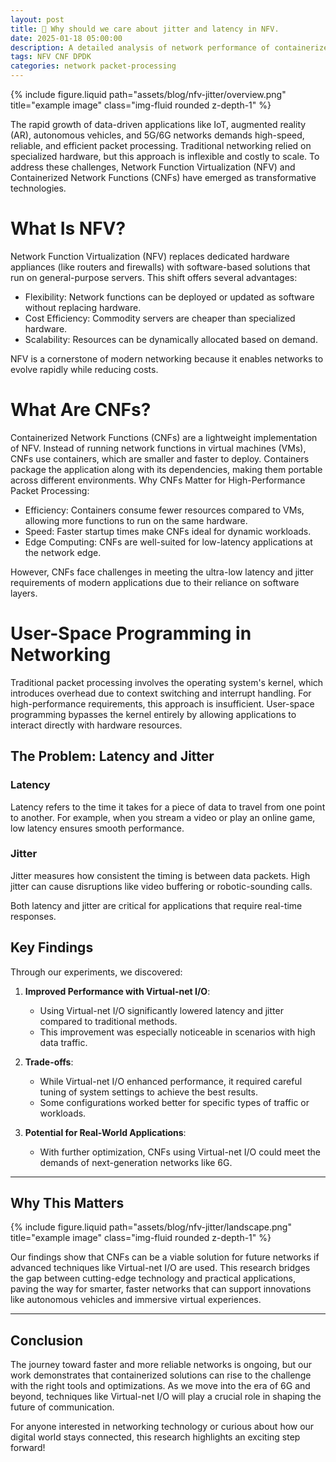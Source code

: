 ```yaml
---
layout: post
title: 📡 Why should we care about jitter and latency in NFV.
date: 2025-01-18 05:00:00
description: A detailed analysis of network performance of containerized networking function Vs. baremetal networking function.
tags: NFV CNF DPDK
categories: network packet-processing
---
```


<div class="row justify-content-sm-center">
    <div class="col-sm-7 mt-3 mt-md-0">
        {% include figure.liquid path="assets/blog/nfv-jitter/overview.png" title="example image" class="img-fluid rounded z-depth-1" %}
    </div>
</div>

The rapid growth of data-driven applications like IoT, augmented reality (AR), autonomous vehicles, and 5G/6G networks demands high-speed, reliable, and efficient packet processing. Traditional networking relied on specialized hardware, but this approach is inflexible and costly to scale. To address these challenges, Network Function Virtualization (NFV) and Containerized Network Functions (CNFs) have emerged as transformative technologies.

# What Is NFV?

Network Function Virtualization (NFV) replaces dedicated hardware appliances (like routers and firewalls) with software-based solutions that run on general-purpose servers. This shift offers several advantages:

- Flexibility: Network functions can be deployed or updated as software without replacing hardware.
- Cost Efficiency: Commodity servers are cheaper than specialized hardware.
- Scalability: Resources can be dynamically allocated based on demand.

NFV is a cornerstone of modern networking because it enables networks to evolve rapidly while reducing costs.

# What Are CNFs?

Containerized Network Functions (CNFs) are a lightweight implementation of NFV. Instead of running network functions in virtual machines (VMs), CNFs use containers, which are smaller and faster to deploy. Containers package the application along with its dependencies, making them portable across different environments.
Why CNFs Matter for High-Performance Packet Processing:

- Efficiency: Containers consume fewer resources compared to VMs, allowing more functions to run on the same hardware.
- Speed: Faster startup times make CNFs ideal for dynamic workloads.
- Edge Computing: CNFs are well-suited for low-latency applications at the network edge.

However, CNFs face challenges in meeting the ultra-low latency and jitter requirements of modern applications due to their reliance on software layers.

# User-Space Programming in Networking

Traditional packet processing involves the operating system's kernel, which introduces overhead due to context switching and interrupt handling. For high-performance requirements, this approach is insufficient. User-space programming bypasses the kernel entirely by allowing applications to interact directly with hardware resources.

## The Problem: Latency and Jitter

### Latency

Latency refers to the time it takes for a piece of data to travel from one point to another. For example, when you stream a video or play an online game, low latency ensures smooth performance.

### Jitter

Jitter measures how consistent the timing is between data packets. High jitter can cause disruptions like video buffering or robotic-sounding calls.

Both latency and jitter are critical for applications that require real-time responses.

## Key Findings

Through our experiments, we discovered:

1. **Improved Performance with Virtual-net I/O**:

   - Using Virtual-net I/O significantly lowered latency and jitter compared to traditional methods.
   - This improvement was especially noticeable in scenarios with high data traffic.

2. **Trade-offs**:

   - While Virtual-net I/O enhanced performance, it required careful tuning of system settings to achieve the best results.
   - Some configurations worked better for specific types of traffic or workloads.

3. **Potential for Real-World Applications**:
   - With further optimization, CNFs using Virtual-net I/O could meet the demands of next-generation networks like 6G.

---

## Why This Matters

<div class="row justify-content-sm-center">
    <div class="col-sm-12 mt-3 mt-md-0">
        {% include figure.liquid path="assets/blog/nfv-jitter/landscape.png" title="example image" class="img-fluid rounded z-depth-1" %}
    </div>
</div>

Our findings show that CNFs can be a viable solution for future networks if advanced techniques like Virtual-net I/O are used. This research bridges the gap between cutting-edge technology and practical applications, paving the way for smarter, faster networks that can support innovations like autonomous vehicles and immersive virtual experiences.

---

## Conclusion

The journey toward faster and more reliable networks is ongoing, but our work demonstrates that containerized solutions can rise to the challenge with the right tools and optimizations. As we move into the era of 6G and beyond, techniques like Virtual-net I/O will play a crucial role in shaping the future of communication.

For anyone interested in networking technology or curious about how our digital world stays connected, this research highlights an exciting step forward!
